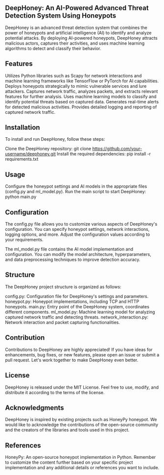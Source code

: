 ## DeepHoney: An AI-Powered Advanced Threat Detection System Using Honeypots ##

DeepHoney is an advanced threat detection system that combines the power of honeypots and artificial intelligence (AI) to identify and analyze potential attacks. By deploying AI-powered honeypots, DeepHoney attracts malicious actors, captures their activities, and uses machine learning algorithms to detect and classify their behavior.

## Features ##

Utilizes Python libraries such as Scapy for network interactions and machine learning frameworks like TensorFlow or PyTorch for AI capabilities.
Deploys honeypots strategically to mimic vulnerable services and lure attackers.
Captures network traffic, analyzes packets, and extracts relevant features for further analysis.
Uses machine learning models to classify and identify potential threats based on captured data.
Generates real-time alerts for detected malicious activities.
Provides detailed logging and reporting of captured network traffic.

## Installation ##

To install and run DeepHoney, follow these steps:

Clone the DeepHoney repository: git clone https://github.com/your-username/deephoney.git
Install the required dependencies: pip install -r requirements.txt

## Usage ##

Configure the honeypot settings and AI models in the appropriate files (config.py and ml_model.py).
Run the main script to start DeepHoney: python main.py

## Configuration ##

The config.py file allows you to customize various aspects of DeepHoney's configuration. You can specify honeypot settings, network interactions, logging options, and more. Adjust the configuration values according to your requirements.

The ml_model.py file contains the AI model implementation and configuration. You can modify the model architecture, hyperparameters, and data preprocessing techniques to improve detection accuracy.

## Structure ##

The DeepHoney project structure is organized as follows:

config.py: Configuration file for DeepHoney's settings and parameters.
honeypot.py: Honeypot implementations, including TCP and HTTP honeypots.
main.py: Entry point of the DeepHoney system, coordinates different components.
ml_model.py: Machine learning model for analyzing captured network traffic and detecting threats.
network_interaction.py: Network interaction and packet capturing functionalities.

## Contribution ##

Contributions to DeepHoney are highly appreciated! If you have ideas for enhancements, bug fixes, or new features, please open an issue or submit a pull request. Let's work together to make DeepHoney even better.

## License ##

DeepHoney is released under the MIT License. Feel free to use, modify, and distribute it according to the terms of the license.

## Acknowledgments ##

DeepHoney is inspired by existing projects such as HoneyPy honeypot. We would like to acknowledge the contributions of the open-source community and the creators of the libraries and tools used in this project.

## References ##

HoneyPy: An open-source honeypot implementation in Python.
Remember to customize the content further based on your specific project implementation and any additional details or references you want to include.
